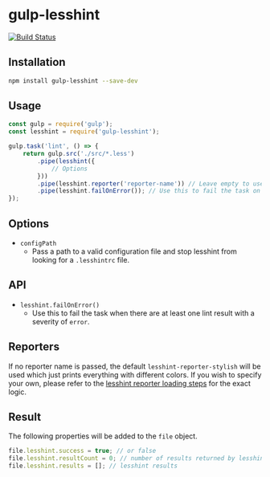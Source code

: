 # gulp-lesshint
[![Build Status](https://travis-ci.org/lesshint/gulp-lesshint.svg?branch=master)](https://travis-ci.org/lesshint/gulp-lesshint)

## Installation
```bash
npm install gulp-lesshint --save-dev
```

## Usage
```js
const gulp = require('gulp');
const lesshint = require('gulp-lesshint');

gulp.task('lint', () => {
    return gulp.src('./src/*.less')
        .pipe(lesshint({
            // Options
        }))
        .pipe(lesshint.reporter('reporter-name')) // Leave empty to use the default, "stylish"
        .pipe(lesshint.failOnError()); // Use this to fail the task on lint errors
});
```

## Options
* `configPath`
    * Pass a path to a valid configuration file and stop lesshint from looking for a `.lesshintrc` file.

## API
* `lesshint.failOnError()`
    * Use this to fail the task when there are at least one lint result with a severity of `error`.

## Reporters
If no reporter name is passed, the default `lesshint-reporter-stylish` will be used which just prints everything with different colors.
If you wish to specify your own, please refer to the [lesshint reporter loading steps](https://github.com/lesshint/lesshint#the-reporter-loading-steps)
for the exact logic.

## Result
The following properties will be added to the `file` object.

```js
file.lesshint.success = true; // or false
file.lesshint.resultCount = 0; // number of results returned by lesshint
file.lesshint.results = []; // lesshint results
```
